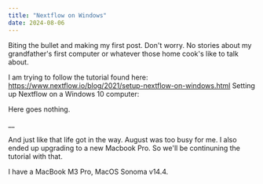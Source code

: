 ```yaml
---
title: "Nextflow on Windows"
date: 2024-08-06
---
```


Biting the bullet and making my first post. 
Don't worry. No stories about my grandfather's first computer or whatever those home cook's like to talk about. 

I am trying to follow the tutorial found here: https://www.nextflow.io/blog/2021/setup-nextflow-on-windows.html
Setting up Nextflow on a Windows 10 computer:

Here goes nothing. 

__

And just like that life got in the way. August was too busy for me. I also ended up upgrading to a new Macbook Pro. 
So we'll be continuning the tutorial with that. 

I have a MacBook M3 Pro, MacOS Sonoma v14.4. 


